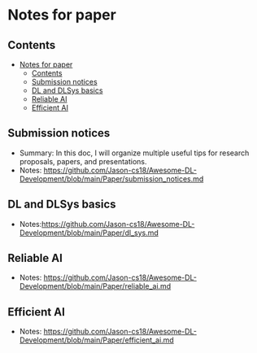 # Notes for paper
## Contents
- [Notes for paper](#notes-for-paper)
  - [Contents](#contents)
  - [Submission notices](#submission-notices)
  - [DL and DLSys basics](#dl-and-dlsys-basics)
  - [Reliable AI](#reliable-ai)
  - [Efficient AI](#efficient-ai)
## Submission notices
- Summary: In this doc, I will organize multiple useful tips for research proposals, papers, and presentations.
- Notes: https://github.com/Jason-cs18/Awesome-DL-Development/blob/main/Paper/submission_notices.md
## DL and DLSys basics
- Notes:https://github.com/Jason-cs18/Awesome-DL-Development/blob/main/Paper/dl_sys.md
## Reliable AI
- Notes: https://github.com/Jason-cs18/Awesome-DL-Development/blob/main/Paper/reliable_ai.md
## Efficient AI
- Notes: https://github.com/Jason-cs18/Awesome-DL-Development/blob/main/Paper/efficient_ai.md